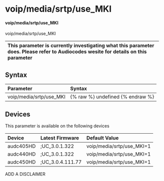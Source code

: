 ﻿---
description: voip/media/srtp/use_MKI
search: false
---

# voip/media/srtp/use_MKI

#### voip/media/srtp/use_MKI

voip/media/srtp/use_MKI


| This parameter is currently investigating what this parameter does. Please refer to Audiocodes wesite for details on this parameter | 
| :--- |

## Syntax
| Parameter | Syntax |
| :--- | :--- |
|voip/media/srtp/use_MKI | {% raw %} undefined {% endraw %}|

## Devices
This parameter is available on the following devices

| Device | Latest Firmware | Default Value |
|:---|:---|:---|
| audc405HD | ;UC_3.0.1.322 | voip/media/srtp/use_MKI=1 
| audc440HD | ;UC_3.0.1.322 | voip/media/srtp/use_MKI=1 
| audc450HD | ;UC_3.0.4.111.77 | voip/media/srtp/use_MKI=1 

ADD A DISCLAIMER
